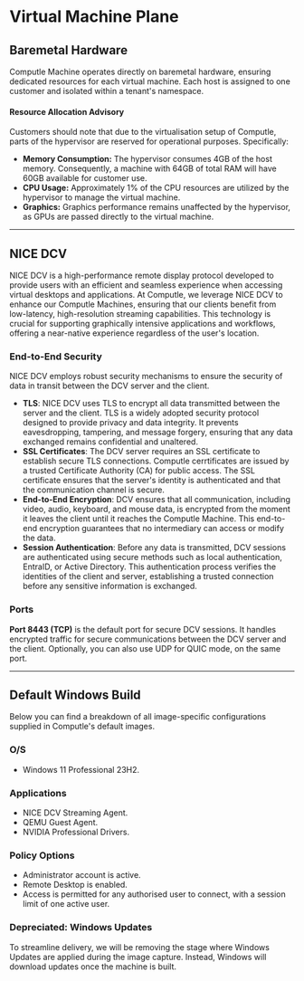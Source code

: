 # Virtual Machine Plane

## Baremetal Hardware

Computle Machine operates directly on baremetal hardware, ensuring dedicated resources for each virtual machine. Each host is assigned to one customer and isolated within a tenant's namespace.&#x20;

#### **Resource Allocation Advisory**

Customers should note that due to the virtualisation setup of Computle, parts of the hypervisor are reserved for operational purposes. Specifically:

* **Memory Consumption:** The hypervisor consumes 4GB of the host memory. Consequently, a machine with 64GB of total RAM will have 60GB available for customer use.
* **CPU Usage:** Approximately 1% of the CPU resources are utilized by the hypervisor to manage the virtual machine.
* **Graphics:** Graphics performance remains unaffected by the hypervisor, as GPUs are passed directly to the virtual machine.&#x20;

***

## NICE DCV

NICE DCV is a high-performance remote display protocol developed to provide users with an efficient and seamless experience when accessing virtual desktops and applications. At Computle, we leverage NICE DCV  to enhance our Computle Machines, ensuring that our clients benefit from low-latency, high-resolution streaming capabilities. This technology is crucial for supporting graphically intensive applications and workflows, offering a near-native experience regardless of the user's location.&#x20;

### End-to-End Security

NICE DCV employs robust security mechanisms to ensure the security of data in transit between the DCV server and the client.&#x20;

* **TLS**: NICE DCV uses TLS to encrypt all data transmitted between the server and the client. TLS is a widely adopted security protocol designed to provide privacy and data integrity. It prevents eavesdropping, tampering, and message forgery, ensuring that any data exchanged remains confidential and unaltered.
* **SSL Certificates**: The DCV server requires an SSL certificate to establish secure TLS connections. Computle cerrtificates are issued by a trusted Certificate Authority (CA) for public access. The SSL certificate ensures that the server's identity is authenticated and that the communication channel is secure.
* **End-to-End Encryption**: DCV ensures that all communication, including video, audio, keyboard, and mouse data, is encrypted from the moment it leaves the client until it reaches the Computle Machine. This end-to-end encryption guarantees that no intermediary can access or modify the data.
* **Session Authentication**: Before any data is transmitted, DCV sessions are authenticated using secure methods such as local authentication, EntraID, or Active Directory. This authentication process verifies the identities of the client and server, establishing a trusted connection before any sensitive information is exchanged.

### Ports

**Port 8443 (TCP)** is the default port for secure DCV sessions. It handles encrypted traffic for secure communications between the DCV server and the client. Optionally, you can also use UDP for QUIC mode, on the same port.&#x20;



***

## Default Windows Build

Below you can find a breakdown of all image-specific configurations supplied in Computle's default images.

### O/S

* Windows 11 Professional 23H2.

### Applications

* NICE DCV Streaming Agent.
* QEMU Guest Agent.
* NVIDIA Professional Drivers.

### **Policy Options**

* Administrator account is active.&#x20;
* Remote Desktop is enabled.
* Access is permitted for any authorised user to connect, with a session limit of one active user.&#x20;

### **Depreciated: Windows Updates**

To streamline delivery, we will be removing the stage where Windows Updates are applied during the image capture. Instead, Windows will download updates once the machine is built.&#x20;

